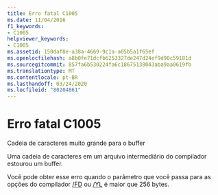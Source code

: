```yaml
---
title: Erro fatal C1005
ms.date: 11/04/2016
f1_keywords:
- C1005
helpviewer_keywords:
- C1005
ms.assetid: 150daf8e-a38a-4669-9c1a-a05b5a1f65ef
ms.openlocfilehash: a8b0fe71dcfb6253327de247d24ef9d90c59181d
ms.sourcegitcommit: 857fa6b530224fa6c18675138043aba9aa0619fb
ms.translationtype: MT
ms.contentlocale: pt-BR
ms.lasthandoff: 03/24/2020
ms.locfileid: "80204861"
---
```

# <a name="fatal-error-c1005"></a>Erro fatal C1005

Cadeia de caracteres muito grande para o buffer

Uma cadeia de caracteres em um arquivo intermediário do compilador estourou um buffer.

Você pode obter esse erro quando o parâmetro que você passa para as opções do compilador [/FD](../../build/reference/fd-program-database-file-name.md) ou [/YL](../../build/reference/yl-inject-pch-reference-for-debug-library.md) é maior que 256 bytes.
